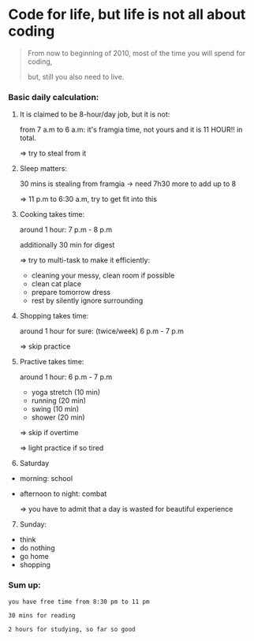 # Code for life, but life is not all about coding

> From now to beginning of 2010, most of the time you will spend for coding,
>
> but, still you also need to live.

### Basic daily calculation:
1. It is claimed to be 8-hour/day job, but it is not:

    from 7 a.m to 6 a.m: it's framgia time, not yours and it is 11 HOUR!! in total.

    => try to steal from it

2. Sleep matters:

    30 mins is stealing from framgia -> need 7h30 more to add up to 8

    => 11 p.m to 6:30 a.m, try to get fit into this

3. Cooking takes time:

    around 1 hour: 7 p.m - 8 p.m

    additionally 30 min for digest

    => try to multi-task to make it efficiently:
    - cleaning your messy, clean room if possible
    - clean cat place
    - prepare tomorrow dress
    - rest by silently ignore surrounding

4. Shopping takes time:

    around 1 hour for sure: (twice/week) 6 p.m - 7 p.m

    => skip practice

5. Practive takes time:

    around 1 hour: 6 p.m - 7 p.m
    - yoga stretch (10 min)
    - running (20 min)
    - swing (10 min)
    - shower (20 min)

    => skip if overtime

    => light practice if so tired

6. Saturday

  - morning: school
  - afternoon to night: combat

    => you have to admit that a day is wasted for beautiful experience

7. Sunday:
  - think
  - do nothing
  - go home
  - shopping

### Sum up:

    you have free time from 8:30 pm to 11 pm

    30 mins for reading

    2 hours for studying, so far so good
